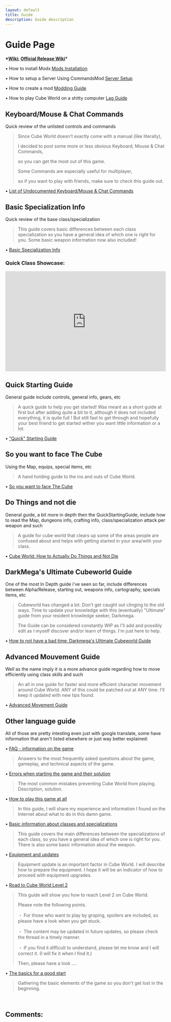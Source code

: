```yaml
---
layout: default
title: Guide
description: Guide description
---
```

# Guide Page

__\*<u>Wiki:</u> [Official Release Wiki](https://cubeworld.fandom.com/wiki/Cube_World_Wiki)\*__

&bull; How to install Mods [Mods Installation](https://paroyer.github.io/ModCatalogue/Mods/InstallMods)

&bull; How to setup a Server Using CommandsMod [Server Setup](https://paroyer.github.io/ModCatalogue/Server)

&bull; How to create a mod [Modding Guide](https://paroyer.github.io/ModCatalogue/Modding)

&bull; How to play Cube World on a shitty computer [Lag Guide](https://paroyer.github.io/ModCatalogue/Lag)

## Keyboard/Mouse & Chat Commands

Quick review of the unlisted controls and commands

>Since Cube World doesn't exactly come with a manual (like literally),
>
>I decided to pool some more or less obvious Keyboard, Mouse & Chat Commands,
>
>so you can get the most out of this game.
>
>Some Commands are especially useful for multiplayer,
>
>so if you want to play with friends, make sure to check this guide out.

&bull; [List of Undocumented Keyboard/Mouse & Chat Commands](https://steamcommunity.com/sharedfiles/filedetails/?id=1888731245)

## Basic Specialization Info

Quick review of the base class/specialization

>This guide covers basic differences between each class specialization so you have a general idea of which one is right for you. Some basic weapon information now also included!

&bull; [Basic Specialization Info](https://steamcommunity.com/sharedfiles/filedetails/?id=1871763690)

### Quick Class Showcase:

<iframe width="560" height="315" style="width:100%" src="https://www.youtube.com/embed/?list=PLCR5qW4rGzEuQc2eJHGQoQbNSo3xKPw4U" title="YouTube" frameborder="0" allow="accelerometer; autoplay; clipboard-write; encrypted-media; gyroscope; picture-in-picture" allowfullscreen></iframe>

## Quick Starting Guide

General guide include controls, general info, gears, etc

>A quick guide to help you get started!
>Was meant as a short guide at first but after adding quite a bit to it, although it does not included everything, it is quite full ! But still fast to get through and hopefully your best friend to get started wither you want little information or a lot.

&bull; ["Quick" Starting Guide](https://steamcommunity.com/sharedfiles/filedetails/?id=1870903055)

## So you want to face The Cube

Using the Map, equips, special items, etc

>A hand holding guide to the ins and outs of Cube World.

&bull; [So you want to face The Cube](https://steamcommunity.com/sharedfiles/filedetails/?id=1873333729)

## Do Things and not die

General guide, a bit more in depth then the QuickStartingGuide, include how to read the Map, dungeons info, crafting info, class/specialization attack per weapon and such

>A guide for cube world that clears up some of the areas people are confused about and helps with getting started in your area/with your class.

&bull; [Cube World: How to Actually Do Things and Not Die](https://steamcommunity.com/sharedfiles/filedetails/?id=1871883807)

## DarkMega's Ultimate Cubeworld Guide

One of the most In Depth guide i've seen so far, include differences between Alpha/Release, starting out, weapons info, cartography, specials items, etc

>Cubeworld has changed a lot. Don't get caught out clinging to the old ways. Time to update your knowledge with this (eventually) "Ultimate" guide from your resident knowledge seeker, Darkmega.
>
>The Guide can be considered constantly WIP as I'll add and possibly edit as I myself discover and/or learn of things. I'm just here to help.

&bull; [How to not have a bad time: Darkmega's Ultimate Cubeworld Guide](https://steamcommunity.com/sharedfiles/filedetails/?id=1871398574)

## Advanced Mouvement Guide

Well as the name imply it is a more advance guide regarding how to move efficiently using class skills and such

>An all in one guide for faster and more efficient character movement around Cube World. ANY of this could be patched out at ANY time. I'll keep it updated with new tips found.

&bull; [Advanced Movement Guide](https://steamcommunity.com/sharedfiles/filedetails/?id=1876258553)

## Other language guide

All of those are pretty intesting even just with google translate, some have information that aren't listed elsewhere or just way better explained:

&bull; [FAQ - information on the game](https://steamcommunity.com/sharedfiles/filedetails/?id=1882872827)

>Answers to the most frequently asked questions about the game, gameplay, and technical aspects of the game.

&bull; [Errors when starting the game and their solution](https://steamcommunity.com/sharedfiles/filedetails/?id=1881363627)

>The most common mistakes preventing Cube World from playing. Description, solution.

&bull; [How to play this game at all](https://steamcommunity.com/sharedfiles/filedetails/?id=1880927872)

>In this guide, I will share my experience and information I found on the Internet about what to do in this damn game.

&bull; [Basic information about classes and specializations](https://steamcommunity.com/sharedfiles/filedetails/?id=1877115952)

>This guide covers the main differences between the specializations of each class, so you have a general idea of ​​which one is right for you. There is also some basic information about the weapon.

&bull; [Equipment and updates](https://steamcommunity.com/sharedfiles/filedetails/?id=1880927872)

>Equipment update is an important factor in Cube World.
>I will describe how to prepare the equipment.
>I hope it will be an indicator of how to proceed with equipment upgrades.

&bull; [Road to Cube World Level 2](https://steamcommunity.com/sharedfiles/filedetails/?id=1874646458)

>This guide will show you how to reach Level 2 on Cube World.
>
>Please note the following points.
>
>・ For those who want to play by groping, spoilers are included, so please have a look when you get stuck.
>
>・ The content may be updated in future updates, so please check the thread in a timely manner.
>
>・ If you find it difficult to understand, please let me know and I will correct it. (I will fix it when I find it.)
>
>Then, please have a look ....

&bull; [The basics for a good start](https://steamcommunity.com/sharedfiles/filedetails/?id=1876589)

>Gathering the basic elements of the game so you don't get lost in the beginning.

&nbsp;&nbsp;&nbsp;&nbsp;&nbsp;&nbsp;

## Comments:

<script src="https://utteranc.es/client.js"
        repo="Paroyer/Comment" 
        issue-term="pathname"
        theme="github-dark"
        label="Comment"
        crossorigin="anonymous"
        async>
</script>  
